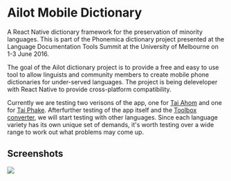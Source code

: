 # Ailot Mobile Dictionary
A React Native dictionary framework for the preservation of minority languages. This is part of the Phonemica dictionary project presented at the Language Documentation Tools Summit at the University of Melbourne on 1-3 June 2016.

The goal of the Ailot dictionary project is to provide a free and easy to use tool to allow linguists and community members to create mobile phone dictionaries for under-served languages. The project is being deleveloper with React Native to provide cross-platform compatibility.

Currently we are testing two verisons of the app, one for [Tai Ahom](https://en.wikipedia.org/wiki/Ahom_language) and one for [Tai Phake](https://en.wikipedia.org/wiki/Tai_Phake_language). Afterfurther testing of the app itself and the [Toolbox converter](https://github.com/phonemica/ailot_converter), we will start testing with other languages. Since each language variety has its own unique set of demands, it's worth testing over a wide range to work out what problems may come up.

## Screenshots

![](http://phonemica.net/github/ailot_screen.jpg)
